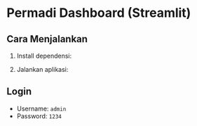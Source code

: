 # Permadi Dashboard (Streamlit)

## Cara Menjalankan
1. Install dependensi:


2. Jalankan aplikasi:


## Login
- Username: `admin`
- Password: `1234`
